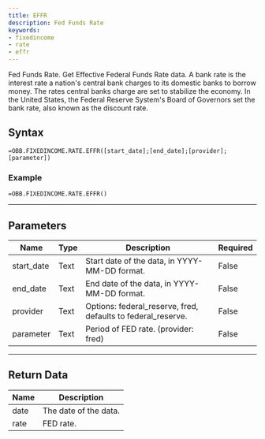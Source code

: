 ```yaml
---
title: EFFR
description: Fed Funds Rate
keywords: 
- fixedincome
- rate
- effr
---
```


<!-- markdownlint-disable MD041 -->

Fed Funds Rate.  Get Effective Federal Funds Rate data. A bank rate is the interest rate a nation's central bank charges to its domestic banks to borrow money. The rates central banks charge are set to stabilize the economy. In the United States, the Federal Reserve System's Board of Governors set the bank rate, also known as the discount rate.

## Syntax

```excel wordwrap
=OBB.FIXEDINCOME.RATE.EFFR([start_date];[end_date];[provider];[parameter])
```

### Example

```excel wordwrap
=OBB.FIXEDINCOME.RATE.EFFR()
```

---

## Parameters

| Name | Type | Description | Required |
| ---- | ---- | ----------- | -------- |
| start_date | Text | Start date of the data, in YYYY-MM-DD format. | False |
| end_date | Text | End date of the data, in YYYY-MM-DD format. | False |
| provider | Text | Options: federal_reserve, fred, defaults to federal_reserve. | False |
| parameter | Text | Period of FED rate. (provider: fred) | False |

---

## Return Data

| Name | Description |
| ---- | ----------- |
| date | The date of the data.  |
| rate | FED rate.  |
